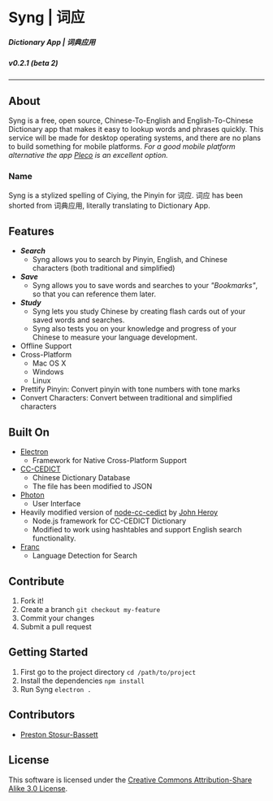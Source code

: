 # __Syng | 词应__
##### Dictionary App | 词典应用
##### v0.2.1 (beta 2)

---

## __About__
Syng is a free, open source, Chinese-To-English and English-To-Chinese Dictionary app that makes it easy to lookup words and phrases quickly. This service will be made for desktop operating systems, and there are no plans to build something for mobile platforms. _For a good mobile platform alternative the app [Pleco](https://www.pleco.com/) is an excellent option._

### Name
Syng is a stylized spelling of Ciying, the Pinyin for 词应. 词应 has been shorted from 词典应用, literally translating to Dictionary App.

## __Features__
- ___Search___
    - Syng allows you to search by Pinyin, English, and Chinese characters (both traditional and simplified)
- ___Save___
    - Syng allows you to save words and searches to your _"Bookmarks"_, so that you can reference them later.
- ___Study___
    - Syng lets you study Chinese by creating flash cards out of your saved words and searches.
    - Syng also tests you on your knowledge and progress of your Chinese to measure your language development.
- Offline Support
- Cross-Platform
   - Mac OS X
   - Windows
   - Linux
 - Prettify Pinyin: Convert pinyin with tone numbers with tone marks
 - Convert Characters: Convert between traditional and simplified characters

## __Built On__
   - [Electron](http://electron.atom.io)
      - Framework for Native Cross-Platform Support
   - [CC-CEDICT](http://www.mdbg.net/chindict/chindict.php?page=cedict)
      - Chinese Dictionary Database
      - The file has been modified to JSON
   - [Photon](http://photonkit.com/)
      - User Interface
   - Heavily modified version of [node-cc-cedict](https://github.com/johnheroy/node-cc-cedict) by [John Heroy](http://johnheroy.com/)
      - Node.js framework for CC-CEDICT Dictionary
      - Modified to work using hashtables and support English search functionality.
   - [Franc](https://github.com/wooorm/franc)
      - Language Detection for Search

## __Contribute__
1. Fork it!
2. Create a branch `git checkout my-feature`
3. Commit your changes
4. Submit a pull request

## __Getting Started__
1. First go to the project directory
    `cd /path/to/project`
2. Install the dependencies
    `npm install`
3. Run Syng
    `electron .`

## __Contributors__
- [Preston Stosur-Bassett](http://www.stosur.info)

## __License__
This software is licensed under the [Creative Commons Attribution-Share Alike 3.0 License](http://creativecommons.org/licenses/by-sa/3.0/).
